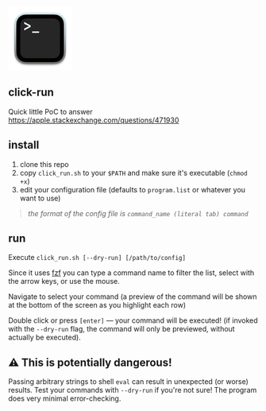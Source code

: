 <img src=./icon.png width=128>

## click-run

Quick little PoC to answer https://apple.stackexchange.com/questions/471930

## install

1. clone this repo
2. copy `click_run.sh` to your `$PATH` and make sure it's executable (`chmod +x`)
3. edit your configuration file (defaults to `program.list` or whatever you want to use)
> _the format of the config file is `command_name (literal tab) command`_

## run

Execute `click_run.sh [--dry-run] [/path/to/config]`

Since it uses [fzf](https://github.com/junegunn/fzf) you can type a command name to filter the list, select with the arrow keys, or use the mouse.

Navigate to select your command (a preview of the command will be shown at the bottom of the screen as you highlight each row)

Double click or press `[enter]` — your command will be executed! (if invoked with the `--dry-run` flag, the command will only be previewed, without actually be executed).

## ⚠️ This is potentially dangerous!

Passing arbitrary strings to shell `eval` can result in unexpected (or worse) results. Test your commands with `--dry-run` if you're not sure! The program does very minimal error-checking.
